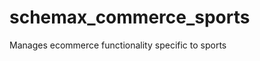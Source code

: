 schemax_commerce_sports
=======================

Manages ecommerce functionality specific to sports
